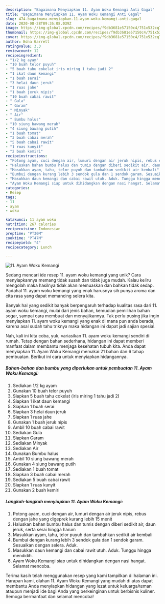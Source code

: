 ```yaml
---
description: "Bagaimana Menyiapkan 11. Ayam Woku Kemangi Anti Gagal"
title: "Bagaimana Menyiapkan 11. Ayam Woku Kemangi Anti Gagal"
slug: 474-bagaimana-menyiapkan-11-ayam-woku-kemangi-anti-gagal
date: 2020-08-28T09:36:08.039Z
image: https://img-global.cpcdn.com/recipes/f9db3681e57150c4/751x532cq70/11-ayam-woku-kemangi-foto-resep-utama.jpg
thumbnail: https://img-global.cpcdn.com/recipes/f9db3681e57150c4/751x532cq70/11-ayam-woku-kemangi-foto-resep-utama.jpg
cover: https://img-global.cpcdn.com/recipes/f9db3681e57150c4/751x532cq70/11-ayam-woku-kemangi-foto-resep-utama.jpg
author: Edna Garrett
ratingvalue: 3.3
reviewcount: 12
recipeingredient:
- "1/2 kg ayam"
- "10 buah telor puyuh"
- "5 buah tahu cokelat iris miring 1 tahu jadi 2"
- "1 ikat daun kemangi"
- "1 buah serai"
- "3 helai daun jeruk"
- "1 ruas jahe"
- "1 buah jeruk nipis"
- "10 buah cabai rawit"
- " Gula"
- " Garam"
- " Minyak"
- " Air"
- " Bumbu halus"
- "10 siung bawang merah"
- "4 siung bawang putih"
- "1 buah tomat"
- "3 buah cabai merah"
- "5 buah cabai rawit"
- "1 ruas kunyit"
- "2 buah kemiri"
recipeinstructions:
- "Potong ayam, cuci dengan air, lumuri dengan air jeruk nipis, rebus dengan jahe yang digeprek kurang lebih 15 menit"
- "Haluskan bahan bumbu halus dan tumis dengan diberi sedikit air, daun jeruk, serta serai hingga harum"
- "Masukkan ayam, tahu, telor puyuh dan tambahkan sedikit air kembali"
- "Bumbui dengan kurang lebih 3 sendok gula dan 1 sendok garam. Sesuaikan dengan selera. Aduk."
- "Masukkan daun kemangi dan cabai rawit utuh. Aduk. Tunggu hingga mendidih."
- "Ayam Woku Kemangi siap untuk dihidangkan dengan nasi hangat. Selamat mencoba."
categories:
- Resep
tags:
- 11
- ayam
- woku

katakunci: 11 ayam woku 
nutrition: 267 calories
recipecuisine: Indonesian
preptime: "PT30M"
cooktime: "PT47M"
recipeyield: "4"
recipecategory: Lunch

---
```



![11. Ayam Woku Kemangi](https://img-global.cpcdn.com/recipes/f9db3681e57150c4/751x532cq70/11-ayam-woku-kemangi-foto-resep-utama.jpg)

Sedang mencari ide resep 11. ayam woku kemangi yang unik? Cara menyiapkannya memang tidak susah dan tidak juga mudah. Kalau keliru mengolah maka hasilnya tidak akan memuaskan dan bahkan tidak sedap. Padahal 11. ayam woku kemangi yang enak harusnya sih punya aroma dan cita rasa yang dapat memancing selera kita.

Banyak hal yang sedikit banyak berpengaruh terhadap kualitas rasa dari 11. ayam woku kemangi, mulai dari jenis bahan, kemudian pemilihan bahan segar, sampai cara membuat dan menyajikannya. Tak perlu pusing jika ingin menyiapkan 11. ayam woku kemangi yang enak di mana pun anda berada, karena asal sudah tahu triknya maka hidangan ini dapat jadi sajian spesial.




Nah, kali ini kita coba, yuk, variasikan 11. ayam woku kemangi sendiri di rumah. Tetap dengan bahan sederhana, hidangan ini dapat memberi manfaat dalam membantu menjaga kesehatan tubuh kita. Anda dapat menyiapkan 11. Ayam Woku Kemangi memakai 21 bahan dan 6 tahap pembuatan. Berikut ini cara untuk menyiapkan hidangannya.

<!--inarticleads1-->

##### Bahan-bahan dan bumbu yang diperlukan untuk pembuatan 11. Ayam Woku Kemangi:

1. Sediakan 1/2 kg ayam
1. Gunakan 10 buah telor puyuh
1. Siapkan 5 buah tahu cokelat (iris miring 1 tahu jadi 2)
1. Siapkan 1 ikat daun kemangi
1. Siapkan 1 buah serai
1. Siapkan 3 helai daun jeruk
1. Siapkan 1 ruas jahe
1. Gunakan 1 buah jeruk nipis
1. Ambil 10 buah cabai rawit
1. Sediakan  Gula
1. Siapkan  Garam
1. Sediakan  Minyak
1. Sediakan  Air
1. Gunakan  Bumbu halus
1. Ambil 10 siung bawang merah
1. Gunakan 4 siung bawang putih
1. Sediakan 1 buah tomat
1. Siapkan 3 buah cabai merah
1. Sediakan 5 buah cabai rawit
1. Siapkan 1 ruas kunyit
1. Gunakan 2 buah kemiri




<!--inarticleads2-->

##### Langkah-langkah menyiapkan 11. Ayam Woku Kemangi:

1. Potong ayam, cuci dengan air, lumuri dengan air jeruk nipis, rebus dengan jahe yang digeprek kurang lebih 15 menit
1. Haluskan bahan bumbu halus dan tumis dengan diberi sedikit air, daun jeruk, serta serai hingga harum
1. Masukkan ayam, tahu, telor puyuh dan tambahkan sedikit air kembali
1. Bumbui dengan kurang lebih 3 sendok gula dan 1 sendok garam. Sesuaikan dengan selera. Aduk.
1. Masukkan daun kemangi dan cabai rawit utuh. Aduk. Tunggu hingga mendidih.
1. Ayam Woku Kemangi siap untuk dihidangkan dengan nasi hangat. Selamat mencoba.




Terima kasih telah menggunakan resep yang kami tampilkan di halaman ini. Harapan kami, olahan 11. Ayam Woku Kemangi yang mudah di atas dapat membantu Anda menyiapkan hidangan yang lezat untuk keluarga/teman ataupun menjadi ide bagi Anda yang berkeinginan untuk berbisnis kuliner. Semoga bermanfaat dan selamat mencoba!
